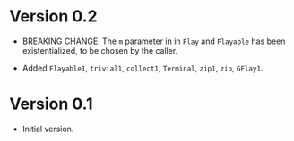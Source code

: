# Version 0.2

* BREAKING CHANGE: The `m` parameter in in `Flay` and `Flayable` has been
  existentialized, to be chosen by the caller.

* Added `Flayable1`, `trivial1`, `collect1`, `Terminal`, `zip1`, `zip`, `GFlay1`.


# Version 0.1

* Initial version.
